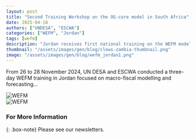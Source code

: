 ```yaml
---
layout: post
title: "Second Training Workshop on the OG-core model in South Africa"
date: 2025-04-18
authors: ["UNDESA", "ESCWA"]
categories: ["WEFM", "Jordan"]
tags: [wefm]
description: "Jordan receives first national training on the WEFM model for macroeconomic forecasting."
thumbnail: "/assets/images/gen/blog/clews-zambia-thumbnail.png"
image: "/assets/images/gen/blog/wefm_jordan1.png"
---
```


From 26 to 28 November 2024, UN DESA and ESCWA conducted a three-day WEFM training in Jordan focused on macro-fiscal modelling and forecasting...

![WEFM](https://desa-eapd.github.io/modelling-project/assets/images/gen/blog/wefm_jordan1.png)  
![WEFM](https://desa-eapd.github.io/modelling-project/assets/images/gen/blog/wefm_jordan2.jpg)

### For More Information

{: .box-note}
Please see our newsletters.
